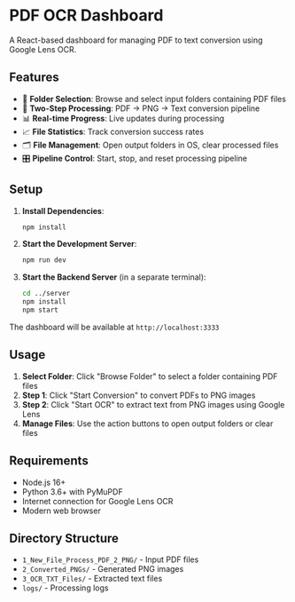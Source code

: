 # PDF OCR Dashboard

A React-based dashboard for managing PDF to text conversion using Google Lens OCR.

## Features

- 📁 **Folder Selection**: Browse and select input folders containing PDF files
- 🔄 **Two-Step Processing**: PDF → PNG → Text conversion pipeline
- 📊 **Real-time Progress**: Live updates during processing
- 📈 **File Statistics**: Track conversion success rates
- 🗂️ **File Management**: Open output folders in OS, clear processed files
- 🎛️ **Pipeline Control**: Start, stop, and reset processing pipeline

## Setup

1. **Install Dependencies**:
   ```bash
   npm install
   ```

2. **Start the Development Server**:
   ```bash
   npm run dev
   ```

3. **Start the Backend Server** (in a separate terminal):
   ```bash
   cd ../server
   npm install
   npm start
   ```

The dashboard will be available at `http://localhost:3333`

## Usage

1. **Select Folder**: Click "Browse Folder" to select a folder containing PDF files
2. **Step 1**: Click "Start Conversion" to convert PDFs to PNG images
3. **Step 2**: Click "Start OCR" to extract text from PNG images using Google Lens
4. **Manage Files**: Use the action buttons to open output folders or clear files

## Requirements

- Node.js 16+
- Python 3.6+ with PyMuPDF
- Internet connection for Google Lens OCR
- Modern web browser

## Directory Structure

- `1_New_File_Process_PDF_2_PNG/` - Input PDF files
- `2_Converted_PNGs/` - Generated PNG images
- `3_OCR_TXT_Files/` - Extracted text files
- `logs/` - Processing logs